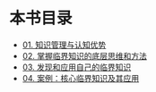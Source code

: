 # 本书目录

- [01. 知识管理与认知优势](01_KnowledgeManagement.md)
- [02. 掌握临界知识的底层思维和方法](02_BasicMind.md)
- [03. 发现和应用自己的临界知识](03_FindAndUse.md)
- [04. 案例：核心临界知识及其应用](04_Example.md)
